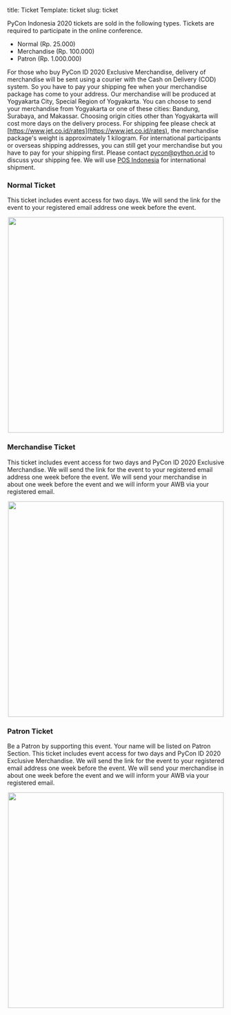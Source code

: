 title: Ticket
Template: ticket
slug: ticket

PyCon Indonesia 2020 tickets are sold in the following types. Tickets are required to participate in the online conference.

* Normal (Rp. 25.000)
* Merchandise (Rp. 100.000)
* Patron (Rp. 1.000.000)

For those who buy PyCon ID 2020 Exclusive Merchandise, delivery of merchandise will be sent using a courier with the Cash on Delivery (COD) system. So you have to pay your shipping fee when your merchandise package has come to your address. Our merchandise will be produced at Yogyakarta City, Special Region of Yogyakarta. You can choose to send your merchandise from Yogyakarta or one of these cities: Bandung, Surabaya, and Makassar. Choosing origin cities other than Yogyakarta will cost more days on the delivery process. For shipping fee please check at [https://www.jet.co.id/rates](https://www.jet.co.id/rates), the merchandise package's weight is approximately 1 kilogram.
For international participants or overseas shipping addresses, you can still get your merchandise but you have to pay for your shipping first. Please contact pycon@python.or.id to discuss your shipping fee. We will use [POS Indonesia](https://www.posindonesia.co.id/en) for international shipment.

### **Normal Ticket**
This ticket includes event access for two days. We will send the link for the event to your registered email address one week before the event.

<div style="display: flex; flex-direction: row; justify-content: center" class="mb-4">
        <img src="http://pycon.id/theme/img/ticket/ticket-normal.jpg" width="500" class="ticket-img" />
</div>

### **Merchandise Ticket**
This ticket includes event access for two days and PyCon ID 2020 Exclusive Merchandise. We will send the link for the event to your registered email address one week before the event. We will send your merchandise in about one week before the event and we will inform your AWB via your registered email.

<div style="display: flex; flex-direction: row; justify-content: center" class="mb-4">
        <img src="http://pycon.id/theme/img/ticket/ticket-merch.jpg" width="500" class="ticket-img" />
</div>

### **Patron Ticket**
Be a Patron by supporting this event. Your name will be listed on Patron Section.
This ticket includes event access for two days and PyCon ID 2020 Exclusive Merchandise. We will send the link for the event to your registered email address one week before the event. We will send your merchandise in about one week before the event and we will inform your AWB via your registered email.

<div style="display: flex; flex-direction: row; justify-content: center" class="mb-4">
        <img src="http://pycon.id/theme/img/ticket/ticket-patron.jpg" width="500" class="ticket-img" />
</div>